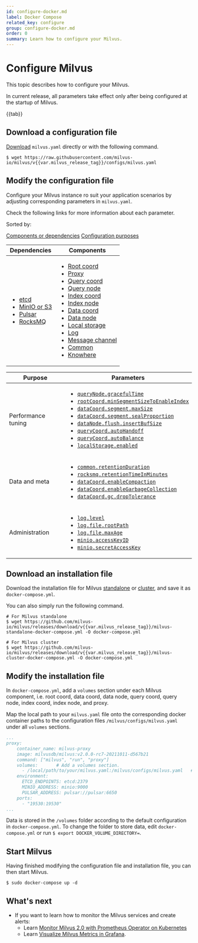 ```yaml
---
id: configure-docker.md
label: Docker Compose
related_key: configure
group: configure-docker.md
order: 0
summary: Learn how to configure your Milvus.
---
```


# Configure Milvus

This topic describes how to configure your Milvus.

<div class="alert note">
In current release, all parameters take effect only after being configured at the startup of Milvus.
</div>

{{tab}}

## Download a configuration file

[Download](https://raw.githubusercontent.com/milvus-io/milvus/v{{var.milvus_release_tag}}/configs/milvus.yaml) `milvus.yaml` directly or with the following command.

```
$ wget https://raw.githubusercontent.com/milvus-io/milvus/v{{var.milvus_release_tag}}/configs/milvus.yaml
```

## Modify the configuration file

Configure your Milvus instance ro suit your application scenarios by adjusting corresponding parameters in `milvus.yaml`.

Check the following links for more information about each parameter.

Sorted by:

<div class="filter">
<a href="#component">Components or dependencies</a> <a href="#purpose">Configuration purposes</a> 

</div>

<div class="filter-component table-wrapper">

<table id="component">
<thead>
  <tr>
    <th>Dependencies</th>
    <th>Components</th>
  </tr>
</thead>
<tbody>
  <tr>
    <td>
        <ul>
            <li><a href="configure_etcd.md">etcd</a></li>
            <li><a href="configure_minio.md">MinIO or S3</a></li>
            <li><a href="configure_pulsar.md">Pulsar</a></li>
            <li><a href="configure_rocksmq.md">RocksMQ</a></li>
        </ul>
    </td>
    <td>
        <ul>
            <li><a href="configure_rootcoord.md">Root coord</a></li>
            <li><a href="configure_proxy.md">Proxy</a></li>
            <li><a href="configure_querycoord.md">Query coord</a></li>
            <li><a href="configure_querynode.md">Query node</a></li>
            <li><a href="configure_indexcoord.md">Index coord</a></li>
            <li><a href="configure_indexnode.md">Index node</a></li>
            <li><a href="configure_datacoord.md">Data coord</a></li>
            <li><a href="configure_datanode.md">Data node</a></li>
            <li><a href="configure_localstorage.md">Local storage</a></li>
            <li><a href="configure_log.md">Log</a></li>
            <li><a href="configure_messagechannel.md">Message channel</a></li>
            <li><a href="configure_common.md">Common</a></li>
            <li><a href="configure_knowhere.md">Knowhere</a></li>
        </ul>
    </td>
  </tr>
</tbody>
</table>

</div>

<div class="filter-purpose table-wrapper">

<table id="purpose">
<thead>
  <tr>
    <th>Purpose</th>
    <th>Parameters</th>
  </tr>
</thead>
<tbody>
  <tr>
    <td>Performance tuning</td>
    <td>
        <ul>
            <li><a href="configure_querynode.md#queryNode.gracefulTime"><code>queryNode.gracefulTime</code></a></li>
            <li><a href="configure_rootcoord.md#rootCoord.minSegmentSizeToEnableIndex"><code>rootCoord.minSegmentSizeToEnableIndex</code></a></li>
            <li><a href="configure_datacoord.md#dataCoord.segment.maxSize"><code>dataCoord.segment.maxSize</code></a></li>
            <li><a href="configure_datacoord.md#dataCoord.segment.sealProportion"><code>dataCoord.segment.sealProportion</code></a></li>
            <li><a href="configure_datanode.md#dataNode.flush.insertBufSize"><code>dataNode.flush.insertBufSize</code></a></li>
            <li><a href="configure_querycoord.md#queryCoord.autoHandoff"><code>queryCoord.autoHandoff</code></a></li>
            <li><a href="configure_querycoord.md#queryCoord.autoBalance"><code>queryCoord.autoBalance</code></a></li>
            <li><a href="configure_localstorage.md#localStorage.enabled"><code>localStorage.enabled</code></a></li>
        </ul>
    </td>
  </tr>
  <tr>
    <td>Data and meta</td>
    <td>
        <ul>
            <li><a href="configure_common.md#common.retentionDuration"><code>common.retentionDuration</code></a></li>
            <li><a href="configure_rocksmq.md#rocksmq.retentionTimeInMinutes"><code>rocksmq.retentionTimeInMinutes</code></a></li>
            <li><a href="configure_datacoord.md#dataCoord.enableCompaction"><code>dataCoord.enableCompaction</code></a></li>
            <li><a href="configure_datacoord.md#dataCoord.enableGarbageCollection"><code>dataCoord.enableGarbageCollection</code></a></li>
            <li><a href="configure_datacoord.md#dataCoord.gc.dropTolerance"><code>dataCoord.gc.dropTolerance</code></a></li>
        </ul>
    </td>
  </tr>
  <tr>
    <td>Administration</td>
    <td>
        <ul>
            <li><a href="configure_log.md#log.level"><code>log.level</code></a></li>
            <li><a href="configure_log.md#log.file.rootPath"><code>log.file.rootPath</code></a></li>
            <li><a href="configure_log.md#log.file.maxAge"><code>log.file.maxAge</code></a></li>
            <li><a href="configure_minio.md#minio.accessKeyID"><code>minio.accessKeyID</code></a></li>
            <li><a href="configure_minio.md#minio.secretAccessKey"><code>minio.secretAccessKey</code></a></li>
        </ul>
    </td>
  </tr>
</tbody>
</table>

</div>

## Download an installation file

Download the installation file for Milvus [standalone](https://github.com/milvus-io/milvus/releases/download/v{{var.milvus_release_tag}}/milvus-standalone-docker-compose.yml) or [cluster](https://github.com/milvus-io/milvus/releases/download/v{{var.milvus_release_tag}}/milvus-cluster-docker-compose.yml), and save it as `docker-compose.yml`.

You can also simply run the following command.

```
# For Milvus standalone
$ wget https://github.com/milvus-io/milvus/releases/download/v{{var.milvus_release_tag}}/milvus-standalone-docker-compose.yml -O docker-compose.yml
```

```
# For Milvus cluster
$ wget https://github.com/milvus-io/milvus/releases/download/v{{var.milvus_release_tag}}/milvus-cluster-docker-compose.yml -O docker-compose.yml
```

## Modify the installation file

In `docker-compose.yml`, add a `volumes` section under each Milvus component, i.e. root coord, data coord, data node, query coord, query node, index coord, index node, and proxy. 

Map the local path to your `milvus.yaml` file onto the corresponding docker container paths to the configuration files `/milvus/configs/milvus.yaml` under all `volumes` sections.

```yaml
...
proxy:
    container_name: milvus-proxy
    image: milvusdb/milvus:v2.0.0-rc7-20211011-d567b21
    command: ["milvus", "run", "proxy"]
    volumes:       # Add a volumes section.
      - /local/path/to/your/milvus.yaml:/milvus/configs/milvus.yaml   # Map the local path to the container path
    environment:
      ETCD_ENDPOINTS: etcd:2379
      MINIO_ADDRESS: minio:9000
      PULSAR_ADDRESS: pulsar://pulsar:6650
    ports:
      - "19530:19530"
...
```

<div class="alert note">
Data is stored in the <code>/volumes</code> folder according to the default configuration in <code>docker-compose.yml</code>. To change the folder to store data, edit <code>docker-compose.yml</code> or run <code>$ export DOCKER_VOLUME_DIRECTORY=</code>.
</div>

## Start Milvus

Having finished modifying the configuration file and installation file, you can then start Milvus.

```
$ sudo docker-compose up -d
```

## What's next

- If you want to learn how to monitor the Milvus services and create alerts:
  - Learn [Monitor Milvus 2.0 with Prometheus Operator on Kubernetes](monitor.md)
  - Learn [Visualize Milvus Metrics in Grafana](visualize.md).

